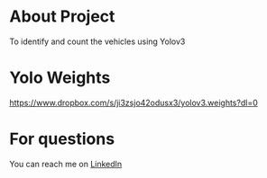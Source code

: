 # About Project
To identify and count the vehicles using Yolov3

# Yolo Weights
https://www.dropbox.com/s/ji3zsjo42odusx3/yolov3.weights?dl=0

# For questions
You can reach me on <a href="https://linkedin.com/in/MadhuPIoT">LinkedIn</a>
